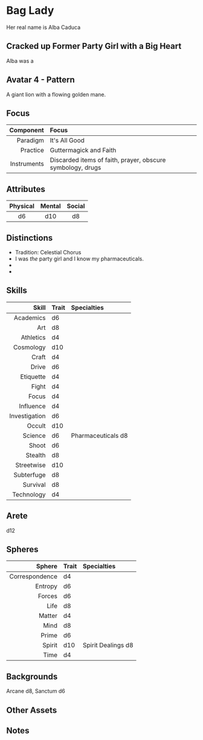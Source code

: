 # Bag Lady

  Her real name is Alba Caduca

## Cracked up Former Party Girl with a Big Heart

  Alba was a 

## Avatar 4 - Pattern

   A giant lion with a flowing golden mane.  

## Focus

  Component   | Focus
  -----------:|:------
  Paradigm    | It's All Good
  Practice    | Guttermagick and Faith
  Instruments | Discarded items of faith, prayer, obscure symbology, drugs 

## Attributes

  Physical | Mental | Social
  :-------:|:------:|:-----:
  d6       | d10 		| d8
 
## Distinctions

  * Tradition: Celestial Chorus
  * I was *the* party girl and I know my pharmaceuticals.  
  * 
  * 

## Skills

  Skill 			  | Trait | Specialties
  -------------:|:------|:------------
  Academics 		| d6	  |
  Art 			    | d8	  |
  Athletics 		| d4	  |
  Cosmology 		| d10	  |
  Craft 			  | d4	  |
  Drive 			  | d6	  |
  Etiquette 		| d4	  |
  Fight 			  | d4	  |
  Focus 			  | d4	  |
  Influence 		| d4	  |
  Investigation | d6	  |
  Occult  			| d10	  | 
  Science  		  | d6	  | Pharmaceuticals d8
  Shoot  			  | d6	  |
  Stealth  		  | d8	  |
  Streetwise  	| d10	  |
  Subterfuge  	| d8	  |
  Survival  		| d8	  |
  Technology 		| d4	  |

## Arete

  d12

## Spheres

  Sphere 			   | Trait | Specialties
  --------------:|:------|:------------
  Correspondence | d4	   |
  Entropy 			 | d6	   |
  Forces 			   | d6	   |
  Life 				   | d8	   |
  Matter 			   | d4	   |
  Mind 				   | d8	   |
  Prime 			   | d6	   |
  Spirit 			   | d10	 | Spirit Dealings d8
  Time 				   | d4	   |

## Backgrounds

  Arcane d8, Sanctum d6

## Other Assets

## Notes

  